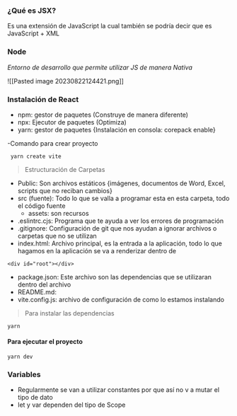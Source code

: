 ### ¿Qué es JSX?
Es una extensión de JavaScript la cual también se podría decir que es JavaScript + XML
### Node
*Entorno de desarrollo que permite utilizar JS de manera Nativa*

![[Pasted image 20230822124421.png]]
### Instalación de React
- npm: gestor de paquetes (Construye de manera diferente)
- npx: Ejecutor de paquetes (Optimiza)
- yarn: gestor de paquetes  {Instalación en consola: corepack enable}

-Comando para crear proyecto
```
 yarn create vite
 ```

> Estructuración de Carpetas

- Public: Son archivos estáticos {imágenes, documentos de Word, Excel, scripts que no reciban cambios}
- src (fuente): Todo lo que se valla a programar esta en esta carpeta, todo el código fuente
	* assets: son recursos
- .eslintrc.cjs: Programa que te ayuda a ver los errores de programación
- .gitignore: Configuración de git que nos ayudan a ignorar archivos o carpetas que no se utilizan 
- index.html: Archivo principal, es la entrada a la aplicación, todo lo que hagamos en la aplicación se va a renderizar dentro de 
```
<div id="root"></div>
```
- package.json: Este archivo son las dependencias que se utilizaran dentro del archivo
- README.md: 
- vite.config.js: archivo de configuración de como lo estamos instalando

> Para instalar las dependencias
~~~
yarn
~~~

#### Para ejecutar el proyecto
~~~
yarn dev
~~~

### Variables

- Regularmente se van a utilizar constantes por que así no v a mutar el tipo de dato
- let y var dependen del tipo de Scope
